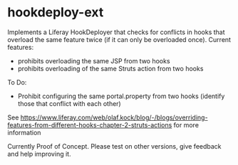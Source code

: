 # hookdeploy-ext

Implements a Liferay HookDeployer that checks for conflicts in hooks that overload the same feature twice (if it can only be overloaded once).
Current features: 

* prohibits overloading the same JSP from two hooks
* prohibits overloading of the same Struts action from two hooks

To Do:

* Prohibit configuring the same portal.property from two hooks (identify those that conflict with each other) 

See https://www.liferay.com/web/olaf.kock/blog/-/blogs/overriding-features-from-different-hooks-chapter-2-struts-actions for more information

Currently Proof of Concept. Please test on other versions, give feedback and help improving it.
